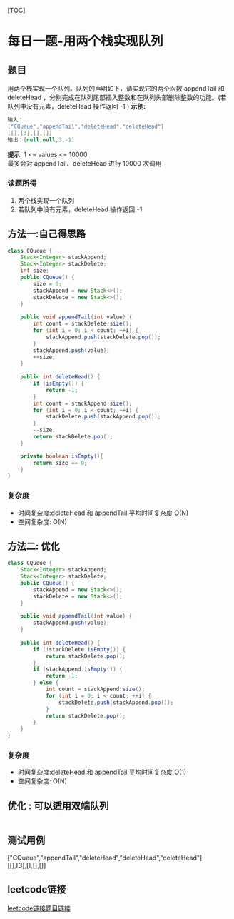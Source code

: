 [TOC]

# 每日一题-用两个栈实现队列

## 题目
用两个栈实现一个队列。队列的声明如下，请实现它的两个函数 appendTail 和 deleteHead ，分别完成在队列尾部插入整数和在队列头部删除整数的功能。(若队列中没有元素，deleteHead 操作返回 -1 )
**示例:**  
```java
输入：
["CQueue","appendTail","deleteHead","deleteHead"]
[[],[3],[],[]]
输出：[null,null,3,-1]  
```

**提示:**
1 <= values <= 10000  
最多会对 appendTail、deleteHead 进行 10000 次调用  

### 读题所得
1. 两个栈实现一个队列
2. 若队列中没有元素，deleteHead 操作返回 -1

## 方法一:自己得思路
```java
class CQueue {
    Stack<Integer> stackAppend;
    Stack<Integer> stackDelete;
    int size;
    public CQueue() {
        size = 0;
        stackAppend = new Stack<>();
        stackDelete = new Stack<>();
    }
    
    public void appendTail(int value) {
        int count = stackDelete.size();
        for (int i = 0; i < count; ++i) {
            stackAppend.push(stackDelete.pop());
        }
        stackAppend.push(value);
        ++size;
    }
    
    public int deleteHead() {
        if (isEmpty()) {
            return -1;
        }
        int count = stackAppend.size();
        for (int i = 0; i < count; ++i) {
            stackDelete.push(stackAppend.pop());
        }
        --size;
        return stackDelete.pop();
    }

    private boolean isEmpty(){
        return size == 0;
    }
}
```
### 复杂度
* 时间复杂度:deleteHead 和 appendTail 平均时间复杂度 O(N)
* 空间复杂度: O(N)

## 方法二: 优化
```java
class CQueue {
    Stack<Integer> stackAppend;
    Stack<Integer> stackDelete;
    public CQueue() {
        stackAppend = new Stack<>();
        stackDelete = new Stack<>();
    }
    
    public void appendTail(int value) {
        stackAppend.push(value);
    }
    
    public int deleteHead() {
        if (!stackDelete.isEmpty()) {
            return stackDelete.pop();
        }
        if (stackAppend.isEmpty()) {
            return -1;
        } else {
            int count = stackAppend.size();
            for (int i = 0; i < count; ++i) {
                stackDelete.push(stackAppend.pop());
            }
            return stackDelete.pop();
        }
    }
}
```
### 复杂度
* 时间复杂度:deleteHead 和 appendTail 平均时间复杂度 O(1)
* 空间复杂度: O(N)

## 优化 : 可以适用双端队列
```java

```

## 测试用例
["CQueue","appendTail","deleteHead","deleteHead","deleteHead"]  
[[],[3],[],[],[]]  

## leetcode链接
[leetcode链接题目链接](https://leetcode-cn.com/problems/yong-liang-ge-zhan-shi-xian-dui-lie-lcof/)  